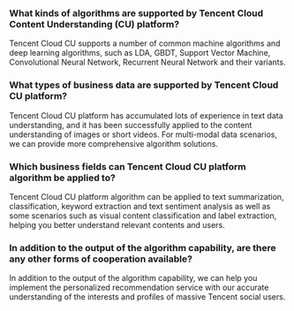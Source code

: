 ### What kinds of algorithms are supported by Tencent Cloud Content Understanding (CU) platform?

Tencent Cloud CU supports a number of common machine algorithms and deep learning algorithms, such as LDA, GBDT, Support Vector Machine, Convolutional Neural Network, Recurrent Neural Network and their variants.

### What types of business data are supported by Tencent Cloud CU platform?

Tencent Cloud CU platform has accumulated lots of experience in text data understanding, and it has been successfully applied to the content understanding of images or short videos. For multi-modal data scenarios, we can provide more comprehensive algorithm solutions.

### Which business fields can Tencent Cloud CU platform algorithm be applied to?

Tencent Cloud CU platform algorithm can be applied to text summarization, classification, keyword extraction and text sentiment analysis as well as some scenarios such as visual content classification and label extraction, helping you better understand relevant contents and users.


### In addition to the output of the algorithm capability, are there any other forms of cooperation available?

In addition to the output of the algorithm capability, we can help you implement the personalized recommendation service with our accurate understanding of the interests and profiles of massive Tencent social users.

